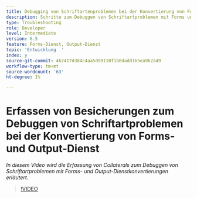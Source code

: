 ```yaml
---
title: Debugging von Schriftartenproblemen bei der Konvertierung von Forms- und Output-Dienst
description: Schritte zum Debuggen von Schriftartproblemen mit Forms und Output-Dienst
type: Troubleshooting
role: Developer
level: Intermediate
version: 6.5
feature: Forms-Dienst, Output-Dienst
topic: 'Entwicklung  '
index: y
source-git-commit: 462417d384c4aa5d99110f1b8dadd165ea9b2a49
workflow-type: tm+mt
source-wordcount: '63'
ht-degree: 1%

---
```



# Erfassen von Besicherungen zum Debuggen von Schriftartproblemen bei der Konvertierung von Forms- und Output-Dienst

*In diesem Video wird die Erfassung von Collaterals zum Debuggen von Schriftartproblemen mit Forms- und Output-Dienstkonvertierungen erläutert.*

>[!VIDEO](https://video.tv.adobe.com/v/335487?quality=9&learn=on)
